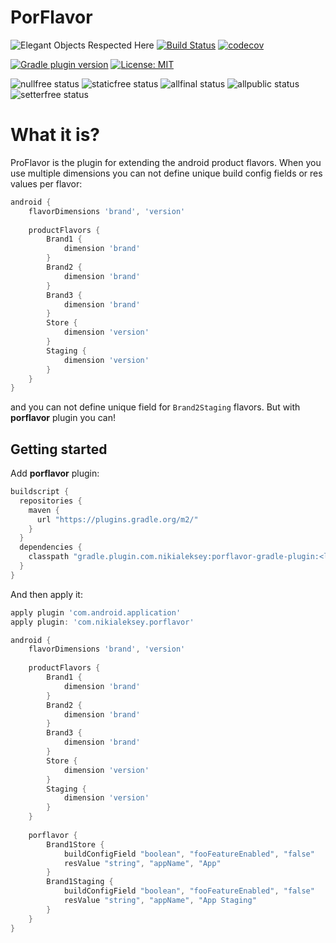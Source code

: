 # PorFlavor

![Elegant Objects Respected Here](http://www.elegantobjects.org/badge.svg)
[![Build Status][build-status-badge]][build-status-link]
[![codecov][codecov-badge]][codecov-link]

[![Gradle plugin version][gradle-plugin-badge]][gradle-plugin-link]
[![License: MIT][license-badge]][license-link]

![nullfree status](https://youshallnotpass.dev/nullfree/nikialeksey/porflavor)
![staticfree status](https://youshallnotpass.dev/staticfree/nikialeksey/porflavor)
![allfinal status](https://youshallnotpass.dev/allfinal/nikialeksey/porflavor)
![allpublic status](https://youshallnotpass.dev/allpublic/nikialeksey/porflavor)
![setterfree status](https://youshallnotpass.dev/setterfree/nikialeksey/porflavor)

# What it is?

ProFlavor is the plugin for extending the android product flavors. When you use multiple dimensions you can not
define unique build config fields or res values per flavor:
```groovy
android {
    flavorDimensions 'brand', 'version'
    
    productFlavors {
        Brand1 {
            dimension 'brand'
        }
        Brand2 {
            dimension 'brand'
        }
        Brand3 {
            dimension 'brand'
        }
        Store {
            dimension 'version'
        }
        Staging {
            dimension 'version'
        }
    }
}
```
and you can not define unique field for `Brand2Staging` flavors. But with **porflavor** plugin you can!

## Getting started

Add **porflavor** plugin:
```groovy
buildscript {
  repositories {
    maven {
      url "https://plugins.gradle.org/m2/"
    }
  }
  dependencies {
    classpath "gradle.plugin.com.nikialeksey:porflavor-gradle-plugin:<latest>"
  }
}
```

And then apply it:
```groovy
apply plugin 'com.android.application'
apply plugin: 'com.nikialeksey.porflavor'

android {
    flavorDimensions 'brand', 'version'
        
    productFlavors {
        Brand1 {
            dimension 'brand'
        }
        Brand2 {
            dimension 'brand'
        }
        Brand3 {
            dimension 'brand'
        }
        Store {
            dimension 'version'
        }
        Staging {
            dimension 'version'
        }
    }
    
    porflavor {
        Brand1Store {
            buildConfigField "boolean", "fooFeatureEnabled", "false"
            resValue "string", "appName", "App"
        }
        Brand1Staging {
            buildConfigField "boolean", "fooFeatureEnabled", "false"
            resValue "string", "appName", "App Staging"
        }
    }
}
```

[build-status-badge]: https://github.com/nikialeksey/porflavor/actions/workflows/ci.yml/badge.svg
[build-status-link]: https://github.com/nikialeksey/porflavor/actions/
[codecov-badge]: https://codecov.io/gh/nikialeksey/porflavor/branch/master/graph/badge.svg
[codecov-link]: https://codecov.io/gh/nikialeksey/porflavor
[gradle-plugin-badge]: https://img.shields.io/maven-metadata/v/https/plugins.gradle.org/m2/gradle/plugin/com/nikialeksey/porflavor-gradle-plugin/maven-metadata.xml.svg?label=plugin
[gradle-plugin-link]: https://plugins.gradle.org/plugin/com.nikialeksey.porflavor
[license-badge]: https://img.shields.io/badge/License-MIT-yellow.svg
[license-link]: https://github.com/nikialeksey/porflavor/blob/master/LICENSE
